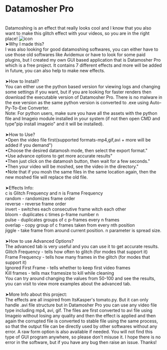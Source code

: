 # Datamosher Pro
<br>Datamoshing is an effect that really looks cool and I know that you also want to make this glitch effect with your videos, so you are in the right place!
![icon](https://user-images.githubusercontent.com/89206401/138873267-16f152e7-b61a-4fc2-a215-1cb66a004f13.png)
<br>➤Why I made this?
<br>I was also looking for good datamoshing softwares, you can either have to use those old softwares like Avidemux or have to look for some paid plugins, but I created my own GUI based application that is Datamosher Pro which is a free project. It contains 7 different effects and more will be added in future, you can also help to make new effects.
<br>
<br>➤How to Install?
<br>You can either use the python based version for viewing logs and changing some settings if you want, but if you are looking for faster renders then download the executable version of Datamosher Pro. There is no malware in the exe version as the same python version is converted to .exe using Auto-Py-To-Exe Converter.
<br>Note: For python users, make sure you have all the assets with the python file and Imageio module installed in your system (if not then open CMD and type"pip install imageio" and it will be installed).
<br>
<br>➤How to Use?
<br>•Open the video file first(supported formats-mp4,gif,avi + more will be added if you demand")
<br>•Choose the desired datamosh mode, then select the export format."
<br>•Use advance options to get more accurate results"
<br>•Then just click on the datamosh button, then wait for a few seconds."
<br>•Then your video will be moshed, see the video in the directory."
<br>•Note that if you mosh the same files in the same location again, then the new moshed file will replace the old file.
<br>
<br>➤Effects Info:
<br>c is Glitch Frequency and n is Frame Frequency
<br>random - randomizes frame order
<br>reverse - reverse frame order
<br>invert - switches each consecutive frame witch each other
<br>bloom - duplicates c times p-frame number n
<br>pulse - duplicates groups of c p-frames every n frames
<br>overlap - copy group of c frames taken from every nth position
<br>jiggle - take frame from around current position. n parameter is spread size.
<br>
<br>➤How to use Advanced Options?
<br>The advanced tab is very useful and you can use it to get accurate results.
<br>Glitch Frequency - tells how often to glitch (for modes that support it)
<br>Frame Frequency - tells how many frames in the glitch (for modes that support it)
<br>Ignored First Frame - tells whether to keep first video frames
<br>Kill frames - tells max framesize to kill while cleaning
<br>You can try around changing the values from 50-100 and see the results, you can visit to view more examples about the advanced tab.
<br>
<br>➤More Info about this project:
<br>The effects are all inspired from ItsKasper's tomato.py. But it can only handle .avi file structure but in Datamosher Pro you can use any video file type including mp4, avi, gif. The files are first converted to avi file using Imageio without losing any quality and then the effect is applied and then again the corrupted file is converted to stable file using the same process, so that the output file can be directly used by other softwares without any error. A raw form option is also available if needed. You will not find this type of GUI program anywhere, so please don't misuse it. I hope there is no error in the software, but if you have any bug then raise an issue. Thanks!
